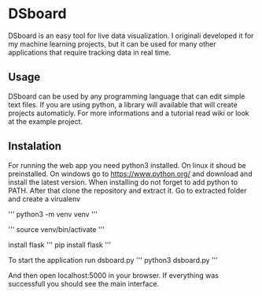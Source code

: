 # DSboard
DSboard is an easy tool for live data visualization. I originali developed it for my machine learning projects, but it can be used for many other applications that require tracking data in real time.

## Usage
DSboard can be used by any programming language that can edit simple text files. If you are using python, a library will available that will create projects automaticly. For more informations and a tutorial read wiki or look at the example project.

## Instalation

For running the web app you need python3 installed. On linux it shoud be preinstalled. On windows go to https://www.python.org/ and download and install the latest version. When installing do not forget to add python to PATH. After that clone the repository and extract it. Go to extracted folder and create a virualenv

'''
python3 -m venv venv
'''

'''
source venv/bin/activate
'''

install flask
'''
pip install flask
'''

To start the application run dsboard.py
'''
python3 dsboard.py
'''

And then open localhost:5000 in your browser.
If everything was successfull you should see the main interface.

